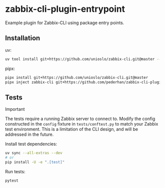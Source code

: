 # zabbix-cli-plugin-entrypoint

Example plugin for Zabbix-CLI using package entry points.

## Installation

uv:

```bash
uv tool install git+https://github.com/unioslo/zabbix-cli.git@master --with git+https://github.com/pederhan/zabbix-cli-plugin-entrypoint.git@main
```

pipx:

```bash
pipx install git+https://github.com/unioslo/zabbix-cli.git@master
pipx inject zabbix-cli git+https://github.com/pederhan/zabbix-cli-plugin-entrypoint.git@main
```

## Tests

> [!IMPORTANT]
> The tests require a running Zabbix server to connect to. Modify the config constructed in the `config` fixture in `tests/conftest.py` to match your Zabbix test environment. This is a limitation of the CLI design, and will be addressed in the future.

Install test dependencies:

```bash
uv sync --all-extras --dev
# or
pip install -U -e ".[test]"
```

Run tests:

```bash
pytest
```
